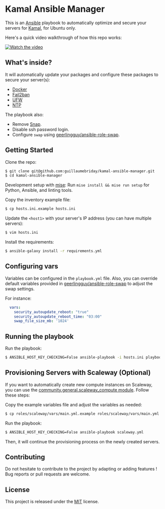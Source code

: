 # Kamal Ansible Manager

This is an [Ansible](https://www.ansible.com/) playbook to automatically optimize and secure your servers for [Kamal](https://kamal-deploy.org/), for Ubuntu only.

Here's a quick video walkthrough of how this repo works:

[![Watch the video](https://raw.githubusercontent.com/guillaumebriday/kamal-ansible-manager/main/thumbnail.png)](https://www.youtube.com/watch?v=WTYNPCEJSOo)

## What's inside?

It will automatically update your packages and configure these packages to secure your server(s):

- [Docker](https://docs.docker.com/engine/install/ubuntu/)
- [Fail2ban](https://github.com/fail2ban/fail2ban)
- [UFW](https://wiki.ubuntu.com/UncomplicatedFirewall)
- [NTP](https://ubuntu.com/server/docs/network-ntp)

The playbook also:
- Remove [Snap](https://snapcraft.io/).
- Disable ssh password login.
- Configure `swap` using [geerlingguy/ansible-role-swap](https://github.com/geerlingguy/ansible-role-swap).

## Getting Started

Clone the repo:
```bash
$ git clone git@github.com:guillaumebriday/kamal-ansible-manager.git
$ cd kamal-ansible-manager
```

Development setup with [mise](https://mise.jdx.dev/): Run `mise install && mise run setup` for Python, Ansible, and linting tools.

Copy the inventory example file:
```bash
$ cp hosts.ini.example hosts.ini
```

Update the `<host1>` with your server's IP address (you can have multiple servers):
```bash
$ vim hosts.ini
```

Install the requirements:
```bash
$ ansible-galaxy install -r requirements.yml
```

## Configuring vars

Variables can be configured in the `playbook.yml` file.
Also, you can override default variables provided in [geerlingguy/ansible-role-swap](https://github.com/geerlingguy/ansible-role-swap/blob/master/defaults/main.yml) to adjust the swap settings.

For instance:
```yml
  vars:
    security_autoupdate_reboot: "true"
    security_autoupdate_reboot_time: "03:00"
    swap_file_size_mb: '1024'
```

## Running the playbook

Run the playbook:
```bash
$ ANSIBLE_HOST_KEY_CHECKING=False ansible-playbook -i hosts.ini playbook.yml
```

## Provisioning Servers with Scaleway (Optional)

If you want to automatically create new compute instances on Scaleway, you can use the [community.general.scaleway_compute module](https://docs.ansible.com/ansible/latest/collections/community/general/scaleway_compute_module.html). Follow these steps:

Copy the example variables file and adjust the variables as needed:
```bash
$ cp roles/scaleway/vars/main.yml.example roles/scaleway/vars/main.yml
```

Run the playbook:
```bash
$ ANSIBLE_HOST_KEY_CHECKING=False ansible-playbook scaleway.yml
```

Then, it will continue the provisioning process on the newly created servers.

## Contributing

Do not hesitate to contribute to the project by adapting or adding features ! Bug reports or pull requests are welcome.

## License

This project is released under the [MIT](http://opensource.org/licenses/MIT) license.
